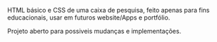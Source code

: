 HTML básico e CSS de uma caixa de pesquisa, feito apenas para fins educacionais, usar em futuros website/Apps e portfólio.

Projeto aberto para possiveis mudanças e implementações.